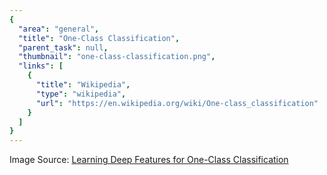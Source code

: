 ```yaml
---
{
  "area": "general",
  "title": "One-Class Classification",
  "parent_task": null,
  "thumbnail": "one-class-classification.png",
  "links": [
    {
      "title": "Wikipedia",
      "type": "wikipedia",
      "url": "https://en.wikipedia.org/wiki/One-class_classification"
    }
  ]
}
---
```


Image Source: [Learning Deep Features for One-Class Classification](https://arxiv.org/pdf/1801.05365.pdf)